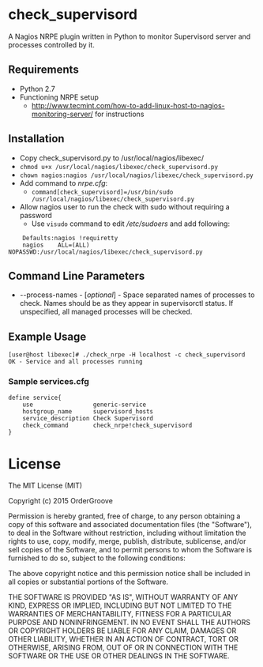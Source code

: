 # check_supervisord

A Nagios NRPE plugin written in Python to monitor Supervisord server and processes controlled by it.

## Requirements
- Python 2.7
- Functioning NRPE setup
  - http://www.tecmint.com/how-to-add-linux-host-to-nagios-monitoring-server/ for instructions

## Installation
- Copy check_supervisord.py to /usr/local/nagios/libexec/
- ```chmod u+x /usr/local/nagios/libexec/check_supervisord.py```
- ```chown nagios:nagios /usr/local/nagios/libexec/check_supervisord.py```
- Add command to *nrpe.cfg*:
  - ```command[check_supervisord]=/usr/bin/sudo /usr/local/nagios/libexec/check_supervisord.py```
- Allow nagios user to run the check with sudo without requiring a password
  - Use ```visudo``` command to edit */etc/sudoers* and add following:
```
    Defaults:nagios !requiretty
    nagios    ALL=(ALL)   NOPASSWD:/usr/local/nagios/libexec/check_supervisord.py
```

## Command Line Parameters
- --process-names - [*optional*] - Space separated names of processes to check.  Names should be as they appear in supervisorctl status. If unspecified, all managed processes will be checked.

## Example Usage
```
[user@host libexec]# ./check_nrpe -H localhost -c check_supervisord
OK - Service and all processes running
```

### Sample services.cfg
```
define service{
    use                 generic-service
    hostgroup_name	    supervisord_hosts
    service_description Check Supervisord
    check_command	    check_nrpe!check_supervisord
}
```


License
=======
The MIT License (MIT)

Copyright (c) 2015 OrderGroove

Permission is hereby granted, free of charge, to any person obtaining a copy
of this software and associated documentation files (the "Software"), to deal
in the Software without restriction, including without limitation the rights
to use, copy, modify, merge, publish, distribute, sublicense, and/or sell
copies of the Software, and to permit persons to whom the Software is
furnished to do so, subject to the following conditions:

The above copyright notice and this permission notice shall be included in
all copies or substantial portions of the Software.

THE SOFTWARE IS PROVIDED "AS IS", WITHOUT WARRANTY OF ANY KIND, EXPRESS OR
IMPLIED, INCLUDING BUT NOT LIMITED TO THE WARRANTIES OF MERCHANTABILITY,
FITNESS FOR A PARTICULAR PURPOSE AND NONINFRINGEMENT. IN NO EVENT SHALL THE
AUTHORS OR COPYRIGHT HOLDERS BE LIABLE FOR ANY CLAIM, DAMAGES OR OTHER
LIABILITY, WHETHER IN AN ACTION OF CONTRACT, TORT OR OTHERWISE, ARISING FROM,
OUT OF OR IN CONNECTION WITH THE SOFTWARE OR THE USE OR OTHER DEALINGS IN
THE SOFTWARE.
